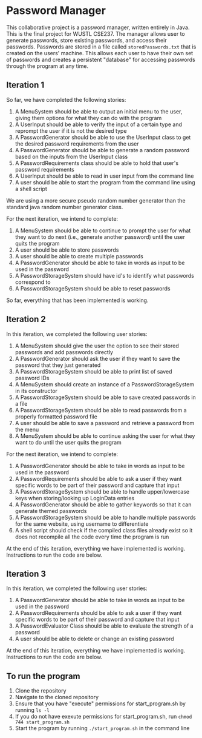 # Password Manager
This collaborative project is a password manager, written entirely in Java. This is the final project for WUSTL CSE237. The manager allows user to generate passwords, store existing passwords, and access their passwords. Passwords are stored in a file called `storedPasswords.txt` that is created on the users' machine. This allows each user to have their own set of passwords and creates a persistent "database" for accessing passwords through the program at any time.

## Iteration 1
So far, we have completed the following stories: 
1. A MenuSystem should be able to output an initial menu to the user, giving them options for what they can do with the program
2. A UserInput should be able to verify the input of a certain type and reprompt the user if it is not the desired type
3. A PasswordGenerator should be able to use the UserInput class to get the desired password requirements from the user
4. A PasswordGenerator should be able to generate a random password based on the inputs from the UserInput class
5. A PasswordRequirements class should be able to hold that user's password requirements
6. A UserInput should be able to read in user input from the command line
7. A user should be able to start the program from the command line using a shell script

We are using a more secure pseudo random number generator than the standard java random number generator class.

For the next iteration, we intend to complete:
1. A MenuSystem should be able to continue to prompt the user for what they want to do next (i.e., generate another password) until the user quits the program
2. A user should be able to store passwords
3. A user should be able to create multiple passwords
4. A PasswordGenerator should be able to take in words as input to be used in the password
5. A PasswordStorageSystem should have id's to identify what passwords correspond to
6. A PasswordStorageSystem should be able to reset passwords

So far, everything that has been implemented is working.

## Iteration 2

In this iteration, we completed the following user stories:
1. A MenuSystem should give the user the option to see their stored passwords and add passwords directly
2. A PasswordGenerator should ask the user if they want to save the password that they just generated
3. A PasswordStorageSystem should be able to print list of saved password IDs
4. A MenuSystem should create an instance of a PasswordStorageSystem in its constructor
5. A PasswordStorageSystem should be able to save created passwords in a file
6. A PasswordStorageSystem should be able to read passwords from a properly formatted password file
7. A user should be able to save a password and retrieve a password from the menu
8. A MenuSystem should be able to continue asking the user for what they want to do until the user quits the program

For the next iteration, we intend to complete:
1. A PasswordGenerator should be able to take in words as input to be used in the password
2. A PasswordRequirements should be able to ask a user if they want specific words to be part of their password and capture that input
3. A PasswordStorageSystem should be able to handle upper/lowercase keys when storing/looking up LoginData entries
4. A PasswordGenerator should be able to gather keywords so that it can generate themed passwords
5. A PasswordStorageSystem should be able to handle multiple passwords for the same website, using username to differentiate
6. A shell script should check if the compiled class files already exist so it does not recompile all the code every time the program is run

At the end of this iteration, everything we have implemented is working. Instructions to run the code are below.

## Iteration 3

In this iteration, we completed the following user stories:
1. A PasswordGenerator should be able to take in words as input to be used in the password
2. A PasswordRequirements should be able to ask a user if they want specific words to be part of their password and capture that input
3. A PasswordEvaluator Class should be able to evaluate the strength of a password
4. A user should be able to delete or change an existing password

At the end of this iteration, everything we have implemented is working. Instructions to run the code are below.

## To run the program
1. Clone the repository
2. Navigate to the cloned repository
3. Ensure that you have "execute" permissions for start_program.sh by running `ls -l`
4. If you do not have exexute permissions for start_program.sh, run `chmod 744 start_program.sh`
5. Start the program by running `./start_program.sh` in the command line
